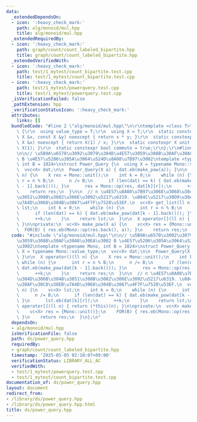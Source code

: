 ```yaml
---
data:
  _extendedDependsOn:
  - icon: ':heavy_check_mark:'
    path: alg/monoid/mul.hpp
    title: alg/monoid/mul.hpp
  _extendedRequiredBy:
  - icon: ':heavy_check_mark:'
    path: graph/count/count_labeled_bipartite.hpp
    title: graph/count/count_labeled_bipartite.hpp
  _extendedVerifiedWith:
  - icon: ':heavy_check_mark:'
    path: test/1_mytest/count_bipartite.test.cpp
    title: test/1_mytest/count_bipartite.test.cpp
  - icon: ':heavy_check_mark:'
    path: test/1_mytest/powerquery.test.cpp
    title: test/1_mytest/powerquery.test.cpp
  _isVerificationFailed: false
  _pathExtension: hpp
  _verificationStatusIcon: ':heavy_check_mark:'
  attributes:
    links: []
  bundledCode: "#line 2 \"alg/monoid/mul.hpp\"\n\r\ntemplate <class T>\r\nstruct Monoid_Mul\
    \ {\r\n  using value_type = T;\r\n  using X = T;\r\n  static constexpr X op(const\
    \ X &x, const X &y) noexcept { return x * y; }\r\n  static constexpr X inverse(const\
    \ X &x) noexcept { return X(1) / x; }\r\n  static constexpr X unit() { return\
    \ X(1); }\r\n  static constexpr bool commute = true;\r\n};\r\n#line 2 \"ds/power_query.hpp\"\
    \n\n// \u5B9A\u6570\u3092\u3079\u304D\u4E57\u3059\u308B\u30AF\u30A8\u30EA\u3002\
    \ B \u4E57\u5206\u305A\u3064\u524D\u8A08\u7B97\u3002\ntemplate <typename Mono,\
    \ int B = 1024>\nstruct Power_Query {\n  using X = typename Mono::value_type;\n\
    \  vvc<X> dat;\n\n  Power_Query(X a) { dat.eb(make_pow(a)); }\n\n  X operator()(ll\
    \ n) {\n    X res = Mono::unit();\n    int k = 0;\n    while (n) {\n      int\
    \ r = n % B;\n      n /= B;\n      if (len(dat) == k) { dat.eb(make_pow(dat[k\
    \ - 1].back())); }\n      res = Mono::op(res, dat[k][r]);\n      ++k;\n    }\n\
    \    return res;\n  }\n\n  // n \u4E57\u8A08\u7B97\u306E\u3068\u304D\u306B\u304B\
    \u3051\u308B\u3082\u306E\u3092\u5217\u6319. \u884C\u5217\u30D9\u30AF\u30C8\u30EB\
    \u7A4D\u3068\u304B\u3067\u4F7F\u7528\u53EF.\n  vc<X> get_list(ll n) {\n    vc<X>\
    \ lst;\n    int k = 0;\n    while (n) {\n      int r = n % B;\n      n /= B;\n\
    \      if (len(dat) == k) { dat.eb(make_pow(dat[k - 1].back())); }\n      lst.eb(dat[k][r]);\n\
    \      ++k;\n    }\n    return lst;\n  }\n\n  X operator[](ll n) { return (*this)(n);\
    \ }\n\nprivate:\n  vc<X> make_pow(X a) {\n    vc<X> res = {Mono::unit()};\n  \
    \  FOR(B) { res.eb(Mono::op(res.back(), a)); }\n    return res;\n  }\n};\n"
  code: "#include \"alg/monoid/mul.hpp\"\n\n// \u5B9A\u6570\u3092\u3079\u304D\u4E57\
    \u3059\u308B\u30AF\u30A8\u30EA\u3002 B \u4E57\u5206\u305A\u3064\u524D\u8A08\u7B97\
    \u3002\ntemplate <typename Mono, int B = 1024>\nstruct Power_Query {\n  using\
    \ X = typename Mono::value_type;\n  vvc<X> dat;\n\n  Power_Query(X a) { dat.eb(make_pow(a));\
    \ }\n\n  X operator()(ll n) {\n    X res = Mono::unit();\n    int k = 0;\n   \
    \ while (n) {\n      int r = n % B;\n      n /= B;\n      if (len(dat) == k) {\
    \ dat.eb(make_pow(dat[k - 1].back())); }\n      res = Mono::op(res, dat[k][r]);\n\
    \      ++k;\n    }\n    return res;\n  }\n\n  // n \u4E57\u8A08\u7B97\u306E\u3068\
    \u304D\u306B\u304B\u3051\u308B\u3082\u306E\u3092\u5217\u6319. \u884C\u5217\u30D9\
    \u30AF\u30C8\u30EB\u7A4D\u3068\u304B\u3067\u4F7F\u7528\u53EF.\n  vc<X> get_list(ll\
    \ n) {\n    vc<X> lst;\n    int k = 0;\n    while (n) {\n      int r = n % B;\n\
    \      n /= B;\n      if (len(dat) == k) { dat.eb(make_pow(dat[k - 1].back()));\
    \ }\n      lst.eb(dat[k][r]);\n      ++k;\n    }\n    return lst;\n  }\n\n  X\
    \ operator[](ll n) { return (*this)(n); }\n\nprivate:\n  vc<X> make_pow(X a) {\n\
    \    vc<X> res = {Mono::unit()};\n    FOR(B) { res.eb(Mono::op(res.back(), a));\
    \ }\n    return res;\n  }\n};\n"
  dependsOn:
  - alg/monoid/mul.hpp
  isVerificationFile: false
  path: ds/power_query.hpp
  requiredBy:
  - graph/count/count_labeled_bipartite.hpp
  timestamp: '2025-05-05 02:10:07+09:00'
  verificationStatus: LIBRARY_ALL_AC
  verifiedWith:
  - test/1_mytest/powerquery.test.cpp
  - test/1_mytest/count_bipartite.test.cpp
documentation_of: ds/power_query.hpp
layout: document
redirect_from:
- /library/ds/power_query.hpp
- /library/ds/power_query.hpp.html
title: ds/power_query.hpp
---
```

